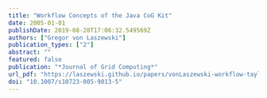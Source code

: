 ```yaml
---
title: "Workflow Concepts of the Java CoG Kit"
date: 2005-01-01
publishDate: 2019-08-28T17:06:32.549569Z
authors: ["Gregor von Laszewski"]
publication_types: ["2"]
abstract: ""
featured: false
publication: "*Journal of Grid Computing*"
url_pdf: "https://laszewski.github.io/papers/vonLaszewski-workflow-taylor-anl.pdf"
doi: "10.1007/s10723-005-9013-5"
---
```


